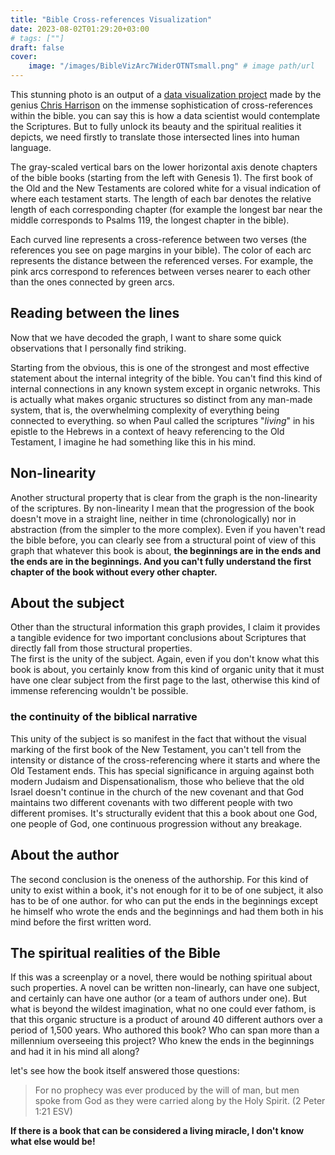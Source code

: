 ```yaml
---
title: "Bible Cross-references Visualization"
date: 2023-08-02T01:29:20+03:00
# tags: [""]
draft: false
cover:
    image: "/images/BibleVizArc7WiderOTNTsmall.png" # image path/url
---
```


This stunning photo is an output of a [data visualization project](https://www.chrisharrison.net/index.php/Visualizations/BinbleViz) made by the genius [Chris Harrison](https://www.chrisharrison.net/index.php) on the immense sophistication of cross-references within the bible. you can say this is how a data scientist would contemplate the Scriptures. But to fully unlock its beauty and the spiritual realities it depicts, we need firstly to translate those intersected lines into human language.

The gray-scaled vertical bars on the lower horizontal axis denote chapters of the bible books (starting from the left with Genesis 1). The first book of the Old and the New Testaments are colored white for a visual indication of where each testament starts. The length of each bar denotes the relative length of each corresponding chapter (for example the longest bar near the middle corresponds to Psalms 119, the longest chapter in the bible).

Each curved line represents a cross-reference between two verses (the references you see on page margins in your bible). The color of each arc represents the distance between the referenced verses. For example, the pink arcs correspond to references between verses nearer to each other than the ones connected by green arcs.

## Reading between the lines
Now that we have decoded the graph, I want to share some quick observations that I personally find striking.

Starting from the obvious, this is one of the strongest and most effective statement about the internal integrity of the bible. You can't find this kind of internal connections in any known system except in organic netwroks. This is actually what makes organic structures so distinct from any man-made system, that is, the overwhelming complexity of everything being connected to everything. so when Paul called the scriptures "*living*" in his epistle to the Hebrews in a context of heavy referencing to the Old Testament, I imagine he had something like this in his mind.

## Non-linearity
Another structural property that is clear from the graph is the non-linearity of the scriptures. By non-linearity I mean that the progression of the book doesn't move in a straight line, neither in time (chronologically) nor in abstraction (from the simpler to the more complex). Even if you haven't read the bible before, you can clearly see from a structural point of view of this graph that whatever this book is about, **the beginnings are in the ends and the ends are in the beginnings. And you can't fully understand the first chapter of the book without every other chapter.** 

## About the subject
Other than the structural information this graph provides, I claim it provides a tangible evidence for two important conclusions about Scriptures that directly fall from those structural properties.  
The first is the unity of the subject. Again, even if you don't know what this book is about, you certainly know from this kind of organic unity that it must have one clear subject from the first page to the last, otherwise this kind of immense referencing wouldn't be possible.

### the continuity of the biblical narrative
This unity of the subject is so manifest in the fact that without the visual marking of the first book of the New Testament, you can't tell from the intensity or distance of the cross-referencing where it starts and where the Old Testament ends. This has special significance in arguing against both modern Judaism and Dispensationalism, those who believe that the old Israel doesn't continue in the church of the new covenant and that God maintains two different covenants with two different people with two different promises. It's structurally evident that this a book about one God, one people of God, one continuous progression without any breakage.

## About the author
The second conclusion is the oneness of the authorship. For this kind of unity to exist within a book, it's not enough for it to be of one subject, it also has to be of one author. for who can put the ends in the beginnings except he himself who wrote the ends and the beginnings and had them both in his mind before the first written word.

## The spiritual realities of the Bible
If this was a screenplay or a novel, there would be nothing spiritual about such properties. A novel can be written non-linearly, can have one subject, and certainly can have one author (or a team of authors under one). But what is beyond the wildest imagination, what no one could ever fathom, is that this organic structure is a product of around 40 different authors over a period of 1,500 years. Who authored this book? Who can span more than a millennium overseeing this project? Who knew the ends in the beginnings and had it in his mind all along?

let's see how the book itself answered those questions:
> For no prophecy was ever produced by the will of man, but men spoke from God as they were carried along by the Holy Spirit. (2 Peter 1:21 ESV)

**If there is a book that can be considered a living miracle, I don't know what else would be!**


